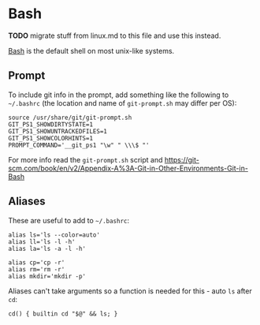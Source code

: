 # Bash
**TODO** migrate stuff from linux.md to this file and use this instead.

[Bash][] is the default shell on most unix-like systems.

## Prompt
To include git info in the prompt, add something like the following to
`~/.bashrc` (the location and name of `git-prompt.sh` may differ per OS):

    source /usr/share/git/git-prompt.sh
    GIT_PS1_SHOWDIRTYSTATE=1
    GIT_PS1_SHOWUNTRACKEDFILES=1
    GIT_PS1_SHOWCOLORHINTS=1
    PROMPT_COMMAND='__git_ps1 "\w" " \\\$ "'

For more info read the `git-prompt.sh` script and <https://git-scm.com/book/en/v2/Appendix-A%3A-Git-in-Other-Environments-Git-in-Bash>

## Aliases
These are useful to add to `~/.bashrc`:

    alias ls='ls --color=auto'
    alias ll='ls -l -h'
    alias la='ls -a -l -h'

    alias cp='cp -r'
    alias rm='rm -r'
    alias mkdir='mkdir -p'

Aliases can't take arguments so a function is needed for this -
auto `ls` after `cd`:

    cd() { builtin cd "$@" && ls; }

[Bash]: https://en.wikipedia.org/wiki/Bash_(Unix_shell)
